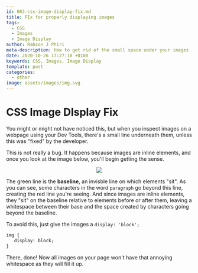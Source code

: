 ```yaml
---
id: 003-css-image-display-fix.md
title: FIx for properly displaying images
tags:
  - CSS
  - Images
  - Image Display
author: Rabson J Phiri
meta-description: How to get rid of the small space under your images
date: 2020-10-26 17:27:18 +0100
keywords: CSS, Images, Image Display
template: post
categories:
  - other
image: assets/images/img.svg
---
```


# CSS Image DIsplay Fix

You might or might not have noticed this, but when you inspect images on a webpage using your Dev Tools, there's a small line underneath them, unless this was "fixed" by the developer.

This is not really a bug. It happens because images are inline elements, and once you look at the image below, you'll begin getting the sense.

<div align="center">
  <img src="images/baseline.jpg">
</div>

The green line is the **baseline**, an invisble line on which elements "sit". As you can see, some characters in the word `paragraph` go beyond this line, creating the red line you're seeing. And since images are inline elements, they "sit" on the baseline relative to elements before or after them, leaving a whitespace between their base and the space created by characters going beyond the baseline.

To avoid this, just give the images a `display: 'block';`

```html
img {
   display: block;
}
```

There, done! Now all images on your page won't have that annoying whitespace as they will fill it up.
